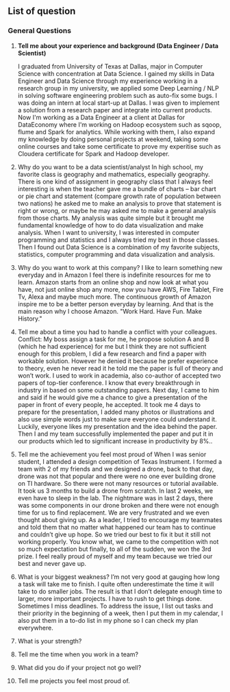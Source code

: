 ## List of question

### General Questions
1.  __Tell me about your experience and background (Data Engineer / Data Scientist)__

    I graduated from University of Texas at Dallas, major in Computer Science with concentration at Data Science.
    I gained my skills in Data Engineer and Data Science through my experience working in a research group in my university, we applied some Deep Learning / NLP in solving software engineering problem such as auto-fix some bugs.
    I was doing an intern at local start-up at Dallas. I was given to implement a solution from a research paper and integrate into current products.
    Now I'm working as a Data Engineer at a client at Dallas for DataEconomy where I'm working on Hadoop ecosystem such as sqoop, flume and Spark for analytics.
    While working with them, I also expand my knowledge by doing personal projects at weekend, taking some online courses and take some certificate to prove my experitise such as Cloudera certificate for Spark and Hadoop developer.


2. Why do you want to be a data scientist/analyst
In high school, my favorite class is geography and mathematics, especially geography. There is one kind of assignment in geography class that I always feel interesting is when the teacher gave me a bundle of charts – bar chart or pie chart and statement (compare growth rate of population between two nations) he asked me to make an analysis to prove that statement is right or wrong, or maybe he may asked me to make a general analysis from those charts. My analysis was quite simple but it brought me fundamental knowledge of how to do data visualization and make analysis.
When I want to university, I was interested in computer programming and statistics and I always tried my best in those classes.
Then I found out Data Science is a combination of my favorite subjects, statistics, computer programming and data visualization and analysis.

3. Why do you want to work at this company?
I like to learn something new everyday and in Amazon I feel there is indefinite resources for me to learn. Amazon starts from an online shop and now look at what you have, not just online shop any more, now you have AWS, Fire Tablet, Fire Tv, Alexa and maybe much more. The continuous growth of Amazon inspire me to be a better person everyday by learning. And that is the main reason why I choose Amazon.
"Work Hard. Have Fun. Make History."

4. Tell me about a time you had to handle a conflict with your colleagues.
Conflict: My boss assign a task for me, he propose solution A and B (which he had experience) for me but I think they are not sufficient enough for this problem, I did a few research and find a paper with workable solution. However he denied it because he prefer experience to theory, even he never read it he told me the paper is full of theory and won’t work. I used to work in academia, also co-author of accepted two papers of top-tier conference. I know that every breakthrough in industry in based on some outstanding papers. Next day, I came to him and said if he would give me a chance to give a presentation of the paper in front of every people, he accepted. It took me 4 days to prepare for the presentation, I added many photos or illustrations and also use simple words just to make sure everyone could understand it. Luckily, everyone likes my presentation and the idea behind the paper. Then I and my team successfully implemented the paper and put it in our products which led to significant increase in productivity by 8%..
5. Tell me the achievement you feel most proud of
When I was senior student, I attended a design competition of Texas Instrument. I formed a team with 2 of my friends and we designed a drone, back to that day, drone was not that popular and there were no one ever building drone on TI hardware. So there were not many resources or tutorial available. It took us 3 months to build a drone from scratch. In last 2 weeks, we even have to sleep in the lab.  The nightmare was in last 2 days, there was some components in our drone broken and there were not enough time for us to find replacement. We are very frustrated and we even thought about giving up. As a leader, I tried to encourage my teammates and told them that no matter what happened our team has to continue and couldn’t give up hope. So we tried our best to fix it but it still not working properly.
You know what, we came to the competition with not so much expectation but finally, to all of the sudden, we won the 3rd prize. I feel really proud of myself and my team because we tried our best and never gave up.

6. What is your biggest weakness?
I’m not very good at gauging how long a task will take me to finish. I quite often underestimate the time it will take to do smaller jobs. The result is that I don’t delegate enough time to larger, more important projects. I have to rush to get things done. Sometimes I miss deadlines. To address the issue, I list out tasks and their priority in the beginning of a week, then I put them in my calendar, I also put them in a to-do list in my phone so I can check my plan everywhere.

7. What is your strength?

8. Tell me the time when you work in a team?

9. What did you do if your project not go well?

10. Tell me projects you feel most proud of.
